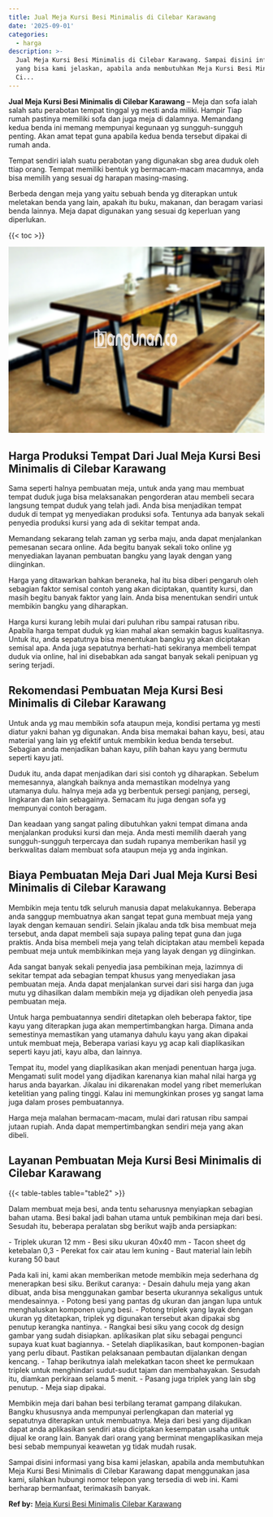 ```yaml
---
title: Jual Meja Kursi Besi Minimalis di Cilebar Karawang
date: '2025-09-01'
categories:
  - harga
description: >-
  Jual Meja Kursi Besi Minimalis di Cilebar Karawang. Sampai disini informasi
  yang bisa kami jelaskan, apabila anda membutuhkan Meja Kursi Besi Minimalis di
  Ci...
---
```


**Jual Meja Kursi Besi Minimalis di Cilebar Karawang** – Meja dan sofa ialah salah satu perabotan tempat tinggal yg mesti anda miliki. Hampir Tiap rumah pastinya memiliki sofa dan juga meja di dalamnya. Memandang kedua benda ini memang mempunyai kegunaan yg sungguh-sungguh penting. Akan amat tepat guna apabila kedua benda tersebut dipakai di rumah anda.

Tempat sendiri ialah suatu perabotan yang digunakan sbg area duduk oleh ttiap orang. Tempat memiliki bentuk yg bermacam-macam macamnya, anda bisa memilih yang sesuai dg harapan masing-masing.

Berbeda dengan meja yang yaitu sebuah benda yg diterapkan untuk meletakan benda yang lain, apakah itu buku, makanan, dan beragam variasi benda lainnya. Meja dapat digunakan yang sesuai dg keperluan yang diperlukan.

{{< toc >}}

![Jual Meja Kursi Besi Minimalis di Cilebar Karawang](/images/jual-meja-besi-murah19.png)

## Harga Produksi Tempat Dari Jual Meja Kursi Besi Minimalis di Cilebar Karawang

Sama seperti halnya pembuatan meja, untuk anda yang mau membuat tempat duduk juga bisa melaksanakan pengorderan atau membeli secara langsung tempat duduk yang telah jadi. Anda bisa menjadikan tempat duduk di tempat yg menyediakan produksi sofa. Tentunya ada banyak sekali penyedia produksi kursi yang ada di sekitar tempat anda.

Memandang sekarang telah zaman yg serba maju, anda dapat menjalankan pemesanan secara online. Ada begitu banyak sekali toko online yg menyediakan layanan pembuatan bangku yang layak dengan yang diinginkan.

Harga yang ditawarkan bahkan beraneka, hal itu bisa diberi pengaruh oleh sebagian faktor semisal contoh yang akan diciptakan, quantity kursi, dan masih begitu banyak faktor yang lain. Anda bisa menentukan sendiri untuk membikin bangku yang diharapkan.

Harga kursi kurang lebih mulai dari puluhan ribu sampai ratusan ribu. Apabila harga tempat duduk yg kian mahal akan semakin bagus kualitasnya. Untuk itu, anda sepatutnya bisa menentukan bangku yg akan diciptakan semisal apa. Anda juga sepatutnya berhati-hati sekiranya membeli tempat duduk via online, hal ini disebabkan ada sangat banyak sekali penipuan yg sering terjadi.

## Rekomendasi Pembuatan Meja Kursi Besi Minimalis di Cilebar Karawang

Untuk anda yg mau membikin sofa ataupun meja, kondisi pertama yg mesti diatur yakni bahan yg digunakan. Anda bisa memakai bahan kayu, besi, atau material yang lain yg efektif untuk membikin kedua benda tersebut. Sebagian anda menjadikan bahan kayu, pilih bahan kayu yang bermutu seperti kayu jati.

Duduk itu, anda dapat menjadikan dari sisi contoh yg diharapkan. Sebelum memesannya, alangkah baiknya anda memastikan modelnya yang utamanya dulu. halnya meja ada yg berbentuk persegi panjang, persegi, lingkaran dan lain sebagainya. Semacam itu juga dengan sofa yg mempunyai contoh beragam.

Dan keadaan yang sangat paling dibutuhkan yakni tempat dimana anda menjalankan produksi kursi dan meja. Anda mesti memilih daerah yang sungguh-sungguh terpercaya dan sudah rupanya memberikan hasil yg berkwalitas dalam membuat sofa ataupun meja yg anda inginkan.

## Biaya Pembuatan Meja Dari Jual Meja Kursi Besi Minimalis di Cilebar Karawang

Membikin meja tentu tdk seluruh manusia dapat melakukannya. Beberapa anda sanggup membuatnya akan sangat tepat guna membuat meja yang layak dengan kemauan sendiri. Selain jikalau anda tdk bisa membuat meja tersebut, anda dapat membeli saja supaya paling tepat guna dan juga praktis. Anda bisa membeli meja yang telah diciptakan atau membeli kepada pembuat meja untuk membikinkan meja yang layak dengan yg diinginkan.

Ada sangat banyak sekali penyedia jasa pembikinan meja, lazimnya di sekitar tempat ada sebagian tempat khusus yang menyediakan jasa pembuatan meja. Anda dapat menjalankan survei dari sisi harga dan juga mutu yg dihasilkan dalam membikin meja yg dijadikan oleh penyedia jasa pembuatan meja.

Untuk harga pembuatannya sendiri ditetapkan oleh beberapa faktor, tipe kayu yang diterapkan juga akan mempertimbangkan harga. Dimana anda semestinya memastikan yang utamanya dahulu kayu yang akan dipakai untuk membuat meja, Beberapa variasi kayu yg acap kali diaplikasikan seperti kayu jati, kayu alba, dan lainnya.

Tempat itu, model yang diaplikasikan akan menjadi penentuan harga juga. Mengamati sulit model yang dijadikan karenanya kian mahal nilai harga yg harus anda bayarkan. Jikalau ini dikarenakan model yang ribet memerlukan ketelitian yang paling tinggi. Kalau ini memungkinkan proses yg sangat lama juga dalam proses pembuatannya.

Harga meja malahan bermacam-macam, mulai dari ratusan ribu sampai jutaan rupiah. Anda dapat mempertimbangkan sendiri meja yang akan dibeli.

## Layanan Pembuatan Meja Kursi Besi Minimalis di Cilebar Karawang

{{< table-tables table="table2" >}}

Dalam membuat meja besi, anda tentu seharusnya menyiapkan sebagian bahan utama. Besi bakal jadi bahan utama untuk pembikinan meja dari besi. Sesudah itu, beberapa peralatan sbg berikut wajib anda persiapkan:

\- Triplek ukuran 12 mm - Besi siku ukuran 40x40 mm - Tacon sheet dg ketebalan 0,3 - Perekat fox cair atau lem kuning - Baut material lain lebih kurang 50 baut

Pada kali ini, kami akan memberikan metode membikin meja sederhana dg menerapkan besi siku. Berikut caranya: - Desain dahulu meja yang akan dibuat, anda bisa menggunakan gambar beserta ukurannya sekaligus untuk mendesainnya. - Potong besi yang pantas dg ukuran dan jangan lupa untuk menghaluskan komponen ujung besi. - Potong triplek yang layak dengan ukuran yg ditetapkan, triplek yg digunakan tersebut akan dipakai sbg penutup kerangka nantinya. - Rangkai besi siku yang cocok dg design gambar yang sudah disiapkan. aplikasikan plat siku sebagai pengunci supaya kuat kuat bagiannya. - Setelah diaplikasikan, baut komponen-bagian yang perlu dibaut. Pastikan pelaksanaan pembautan dijalankan dengan kencang. - Tahap berikutnya ialah melekatkan tacon sheet ke permukaan triplek untuk menghindari sudut-sudut tajam dan membahayakan. Sesudah itu, diamkan perkiraan selama 5 menit. - Pasang juga triplek yang lain sbg penutup. - Meja siap dipakai.

Membikin meja dari bahan besi terbilang teramat gampang dilakukan. Bangku khususnya anda mempunyai perlengkapan dan material yg sepatutnya diterapkan untuk membuatnya. Meja dari besi yang dijadikan dapat anda aplikasikan sendiri atau diciptakan kesempatan usaha untuk dijual ke orang lain. Banyak dari orang yang berminat mengaplikasikan meja besi sebab mempunyai keawetan yg tidak mudah rusak.

Sampai disini informasi yang bisa kami jelaskan, apabila anda membutuhkan Meja Kursi Besi Minimalis di Cilebar Karawang dapat menggunakan jasa kami, silahkan hubungi nomor telepon yang tersedia di web ini. Kami berharap bermanfaat, terimakasih banyak.

**Ref by:** [Meja Kursi Besi Minimalis Cilebar Karawang](https://id.wikipedia.org/wiki/Meja)
